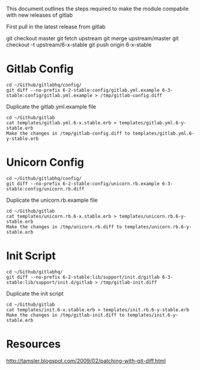 This document outlines the steps required to make the module compabile with new releases of gitlab

First pull in the latest release from gitlab
  
  
   git checkout master
   git fetch upstream
   git merge upstream/master
   git checkout -t upstream/6-x-stable
   git push origin 6-x-stable

# Gitlab Config

    cd ~/Github/gitlabhq/config/
    git diff --no-prefix 6-2-stable:config/gitlab.yml.example 6-3-stable:config/gitlab.yml.example > /tmp/gitlab-config.diff

Duplicate the gitlab.yml.example file

    cd ~/Github/gitlab
    cat templates/gitlab.yml.6-x.stable.erb > templates/gitlab.yml.6-y-stable.erb
    Make the changes in /tmp/gitlab-config.diff to templates/gitlab.yml.6-y-stable.erb


# Unicorn Config

    cd ~/Github/gitlabhq/config/
    git diff --no-prefix 6-2-stable:config/unicorn.rb.example 6-3-stable:config/unicorn.rb.diff
    
Duplicate the unicorn.rb.example file

    cd ~/Github/gitlab
    cat templates/unicorn.rb.6-x.stable.erb > templates/unicorn.rb.6-y-stable.erb
    Make the changes in /tmp/unicorn.rb.diff to templates/unicorn.rb.6-y-stable.erb

# Init Script

    cd ~/Github/gitlabhq/
    git diff --no-prefix 6-2-stable:lib/support/init.d/gitlab 6-3-stable:lib/support/init.d/gitlab > /tmp/gitlab-init.diff

Duplicate the init script

    cd ~/Github/gitlab
    cat templates/init.6-x.stable.erb > templates/init.rb.6-y-stable.erb
    Make the changes in /tmp/gitlab-init.diff to templates/init.6-y-stable.erb


# Resources

http://tamsler.blogspot.com/2009/02/patching-with-git-diff.html
